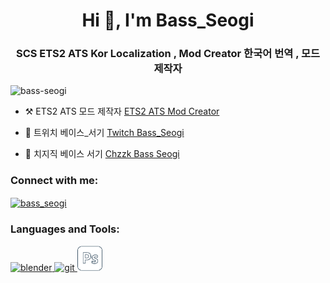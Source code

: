 <h1 align="center">Hi 👋, I'm Bass_Seogi</h1>
<h3 align="center">SCS ETS2 ATS Kor Localization , Mod Creator 한국어 번역 , 모드 제작자</h3>

<p align="left"> <img src="https://komarev.com/ghpvc/?username=bass-seogi&label=Profile%20views&color=0e75b6&style=flat" alt="bass-seogi" /> </p>

- ⚒️ ETS2 ATS 모드 제작자 [ETS2 ATS Mod Creator](https://steamcommunity.com/id/Bass_Seogi/myworkshopfiles)

- 🎸 트위치 베이스_서기 [Twitch Bass_Seogi](https://www.twitch.tv/Bass_Seogi)

- 🎸 치지직 베이스 서기 [Chzzk Bass Seogi](https://chzzk.naver.com/f204a57d1d9f1447de5e53981b7252ac)

<h3 align="left">Connect with me:</h3>
<p align="left">
<a href="https://www.youtube.com/@Bass_Seogi" target="blank"><img align="center" src="https://raw.githubusercontent.com/rahuldkjain/github-profile-readme-generator/master/src/images/icons/Social/youtube.svg" alt="bass_seogi" height="30" width="40" /></a>
</p>

<h3 align="left">Languages and Tools:</h3>
<p align="left"> <a href="https://www.blender.org/" target="_blank" rel="noreferrer"> <img src="https://download.blender.org/branding/community/blender_community_badge_white.svg" alt="blender" width="40" height="40"/> </a> <a href="https://git-scm.com/" target="_blank" rel="noreferrer"> <img src="https://www.vectorlogo.zone/logos/git-scm/git-scm-icon.svg" alt="git" width="40" height="40"/> </a> <a href="https://www.photoshop.com/en" target="_blank" rel="noreferrer"> <img src="https://raw.githubusercontent.com/devicons/devicon/master/icons/photoshop/photoshop-line.svg" alt="photoshop" width="40" height="40"/> </a> </p>
